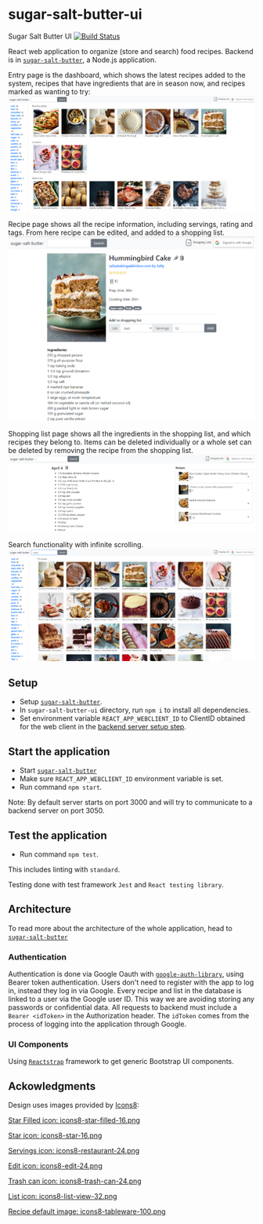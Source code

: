 # sugar-salt-butter-ui
Sugar Salt Butter UI [![Build Status](https://travis-ci.com/ainhoaL/sugar-salt-butter-ui.svg?branch=master)](https://travis-ci.com/ainhoaL/sugar-salt-butter-ui)

React web application to organize (store and search) food recipes. Backend is in [`sugar-salt-butter`](https://github.com/ainhoaL/sugar-salt-butter-ui), a Node.js application.

Entry page is the dashboard, which shows the latest recipes added to the system, recipes that have ingredients that are in season now, and recipes marked as wanting to try:
![sugar-salt-butter-ui dashboard image](docs/dashboard.png?raw=true)


Recipe page shows all the recipe information, including servings, rating and tags. From here recipe can be edited, and added to a shopping list.
![sugar-salt-butter-ui recipe image](docs/recipe.png?raw=true)


Shopping list page shows all the ingredients in the shopping list, and which recipes they belong to. Items can be deleted individually or a whole set can be deleted by removing the recipe from the shopping list.
![sugar-salt-butter-ui shopping list image](docs/list.png?raw=true)


Search functionality with infinite scrolling.
![sugar-salt-butter-ui search image](docs/search.png?raw=true)


## Setup
- Setup [`sugar-salt-butter`](https://github.com/ainhoaL/sugar-salt-butter#setup).
- In `sugar-salt-butter-ui` directory, run `npm i` to install all dependencies.
- Set environment variable `REACT_APP_WEBCLIENT_ID` to ClientID obtained for the web client in the [backend server setup step](https://github.com/ainhoaL/sugar-salt-butter#setup).

## Start the application
- Start [`sugar-salt-butter`](https://github.com/ainhoaL/sugar-salt-butter#start-the-application)
- Make sure `REACT_APP_WEBCLIENT_ID` environment variable is set.
- Run command `npm start`.

Note: By default server starts on port 3000 and will try to communicate to a backend server on port 3050.

## Test the application
- Run command `npm test`.

This includes linting with `standard`.

Testing done with test framework `Jest` and `React testing library`.

## Architecture
To read more about the architecture of the whole application, head to [`sugar-salt-butter`](https://github.com/ainhoaL/sugar-salt-butter#architecture)

### Authentication
Authentication is done via Google Oauth with [`google-auth-library`](https://www.npmjs.com/package/google-auth-library), using Bearer token authentication.
Users don't need to register with the app to log in, instead they log in via Google. Every recipe and list in the database is linked to a user via the Google user ID. This way we are avoiding storing any passwords or confidential data.
All requests to backend must include a `Bearer <idToken>` in the Authorization header. The `idToken` comes from the process of logging into the application through Google.

### UI Components
Using [`Reactstrap`](https://reactstrap.github.io/) framework to get generic Bootstrap UI components.

## Ackowledgments
Design uses images provided by [Icons8](https://icons8.com):

[Star Filled icon: icons8-star-filled-16.png](https://icons8.com/icon/38845/star-filled)

[Star icon: icons8-star-16.png](https://icons8.com/icon/38864/star)

[Servings icon: icons8-restaurant-24.png](https://icons8.com/icon/57225/restaurant)

[Edit icon: icons8-edit-24.png](https://icons8.com/icon/65358/edit)

[Trash can icon: icons8-trash-can-24.png](https://icons8.com/icon/58913/trash-can)

[List icon: icons8-list-view-32.png](https://icons8.com/icon/92786/list-view)

[Recipe default image: icons8-tableware-100.png](https://icons8.com/icon/24555/tableware)